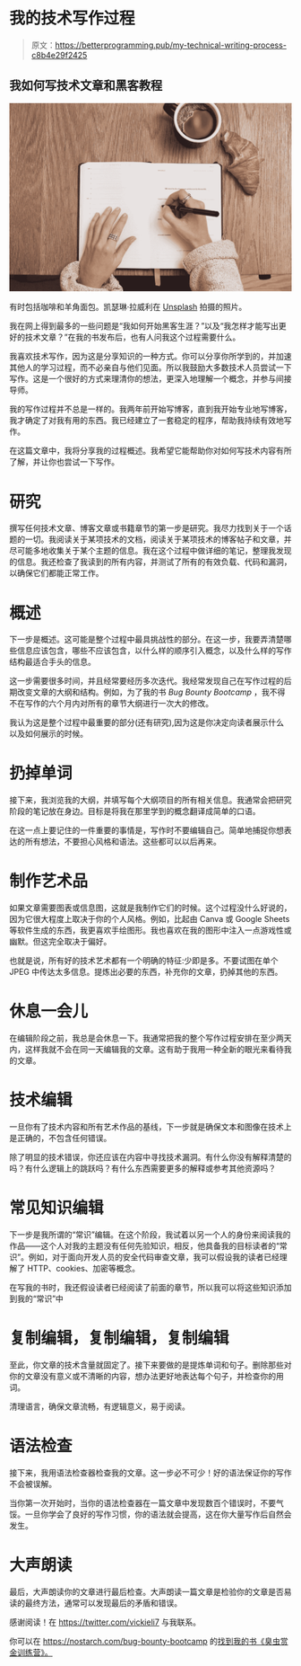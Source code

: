 # 我的技术写作过程

> 原文：<https://betterprogramming.pub/my-technical-writing-process-c8b4e29f2425>

## 我如何写技术文章和黑客教程

![](img/cddb1bcf698fb054545eb3274a62195d.png)

有时包括咖啡和羊角面包。凯瑟琳·拉威利在 [Unsplash](https://unsplash.com?utm_source=medium&utm_medium=referral) 拍摄的照片。

我在网上得到最多的一些问题是“我如何开始黑客生涯？”以及“我怎样才能写出更好的技术文章？”在我的书发布后，也有人问我这个过程需要什么。

我喜欢技术写作，因为这是分享知识的一种方式。你可以分享你所学到的，并加速其他人的学习过程，而不必亲自与他们见面。所以我鼓励大多数技术人员尝试一下写作。这是一个很好的方式来理清你的想法，更深入地理解一个概念，并参与间接导师。

我的写作过程并不总是一样的。我两年前开始写博客，直到我开始专业地写博客，我才确定了对我有用的东西。我已经建立了一套稳定的程序，帮助我持续有效地写作。

在这篇文章中，我将分享我的过程概述。我希望它能帮助你对如何写技术内容有所了解，并让你也尝试一下写作。

# 研究

撰写任何技术文章、博客文章或书籍章节的第一步是研究。我尽力找到关于一个话题的一切。我阅读关于某项技术的文档，阅读关于某项技术的博客帖子和文章，并尽可能多地收集关于某个主题的信息。我在这个过程中做详细的笔记，整理我发现的信息。我还检查了我读到的所有内容，并测试了所有的有效负载、代码和漏洞，以确保它们都能正常工作。

# 概述

下一步是概述。这可能是整个过程中最具挑战性的部分。在这一步，我要弄清楚哪些信息应该包含，哪些不应该包含，以什么样的顺序引入概念，以及什么样的写作结构最适合手头的信息。

这一步需要很多时间，并且经常要经历多次迭代。我经常发现自己在写作过程的后期改变文章的大纲和结构。例如，为了我的书 *Bug Bounty Bootcamp* ，我不得不在写作的六个月内对所有的章节大纲进行一次大的修改。

我认为这是整个过程中最重要的部分(还有研究),因为这是你决定向读者展示什么以及如何展示的时候。

# 扔掉单词

接下来，我浏览我的大纲，并填写每个大纲项目的所有相关信息。我通常会把研究阶段的笔记放在身边。目标是将我在那里学到的概念翻译成简单的口语。

在这一点上要记住的一件重要的事情是，写作时不要编辑自己。简单地捕捉你想表达的所有想法，不要担心风格和语法。这些都可以以后再来。

# 制作艺术品

如果文章需要图表或信息图，这就是我制作它们的时候。这个过程没什么好说的，因为它很大程度上取决于你的个人风格。例如，比起由 Canva 或 Google Sheets 等软件生成的东西，我更喜欢手绘图形。我也喜欢在我的图形中注入一点游戏性或幽默。但这完全取决于偏好。

也就是说，所有好的技术艺术都有一个明确的特征:少即是多。不要试图在单个 JPEG 中传达太多信息。提炼出必要的东西，补充你的文章，扔掉其他的东西。

# 休息一会儿

在编辑阶段之前，我总是会休息一下。我通常把我的整个写作过程安排在至少两天内，这样我就不会在同一天编辑我的文章。这有助于我用一种全新的眼光来看待我的文章。

# 技术编辑

一旦你有了技术内容和所有艺术作品的基线，下一步就是确保文本和图像在技术上是正确的，不包含任何错误。

除了明显的技术错误，你还应该在内容中寻找技术漏洞。有什么你没有解释清楚的吗？有什么逻辑上的跳跃吗？有什么东西需要更多的解释或参考其他资源吗？

# 常见知识编辑

下一步是我所谓的“常识”编辑。在这个阶段，我试着以另一个人的身份来阅读我的作品——这个人对我的主题没有任何先验知识，相反，他具备我的目标读者的“常识”。例如，对于面向开发人员的安全代码审查文章，我可以假设我的读者已经理解了 HTTP、cookies、加密等概念。

在写我的书时，我还假设读者已经阅读了前面的章节，所以我可以将这些知识添加到我的“常识”中

# 复制编辑，复制编辑，复制编辑

至此，你文章的技术含量就固定了。接下来要做的是提炼单词和句子。删除那些对你的文章没有意义或不清晰的内容，想办法更好地表达每个句子，并检查你的用词。

清理语言，确保文章流畅，有逻辑意义，易于阅读。

# 语法检查

接下来，我用语法检查器检查我的文章。这一步必不可少！好的语法保证你的写作不会被误解。

当你第一次开始时，当你的语法检查器在一篇文章中发现数百个错误时，不要气馁。一旦你学会了良好的写作习惯，你的语法就会提高，这在你大量写作后自然会发生。

# 大声朗读

最后，大声朗读你的文章进行最后检查。大声朗读一篇文章是检验你的文章是否易读的最终方法，通常可以发现最后的矛盾和错误。

感谢阅读！在 https://twitter.com/vickieli7 与我联系。

你可以在 https://nostarch.com/bug-bounty-bootcamp 的[找到我的书《臭虫赏金训练营》。](https://nostarch.com/bug-bounty-bootcamp)